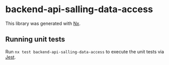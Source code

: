 # backend-api-salling-data-access

This library was generated with [Nx](https://nx.dev).

## Running unit tests

Run `nx test backend-api-salling-data-access` to execute the unit tests via [Jest](https://jestjs.io).
